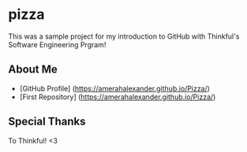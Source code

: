 # pizza

This was a sample project for my introduction to GitHub with Thinkful's Software Engineering Prgram!

## About Me
* [GitHub Profile] (https://amerahalexander.github.io/Pizza/)
* [First Repository] (https://amerahalexander.github.io/Pizza/)

## Special Thanks

To Thinkful! <3
